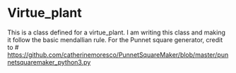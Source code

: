 # Virtue_plant
This is a class defined for a virtue_plant. I am writing this class and making it follow the basic mendallian rule. For the Punnet square generator, credit to # https://github.com/catherinemoresco/PunnetSquareMaker/blob/master/punnetsquaremaker_python3.py
